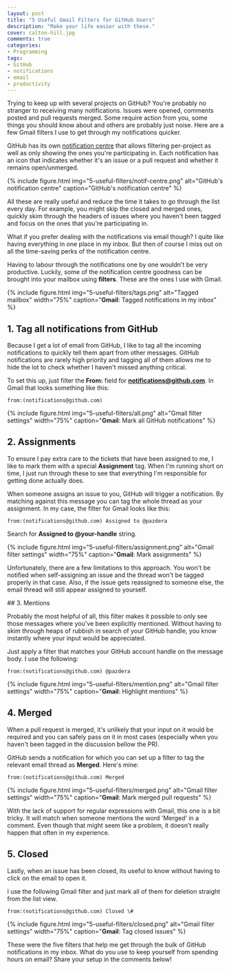 ```yaml
---
layout: post
title: "5 Useful Gmail Filters for GitHub Users"
description: "Make your life easier with these."
cover: calton-hill.jpg
comments: true
categories:
- Programming
tags:
- GitHub
- notifications
- email
- productivity
---
```


Trying to keep up with several projects on GitHub? You're probably no stranger
to receiving many notifications. Issues were opened, comments posted and pull
requests merged. Some require action from you, some things you should know
about and others are probably just noise. Here are a few Gmail filters I use
to get through my notifications quicker.

GitHub has its own [notification centre](https://github.com/notifications
"GitHub's notification centre") that allows filtering per-project as well as
only showing the ones you're participating in. Each notification has an icon
that indicates whether it's an issue or a pull request and whether it remains
open/unmerged.

{% include figure.html img="5-useful-filters/notif-centre.png" alt="GitHub's notification centre" caption="GitHub's notification centre" %}

All these are really useful and reduce the time it takes to go through the list
every day. For example, you might skip the closed and merged ones, quickly skim
through the headers of issues where you haven't been tagged and focus on the
ones that you're participating in.

What if you prefer dealing with the notifications via email though? I quite
like having everything in one place in my inbox. But then of course I miss out
on all the time-saving perks of the notification centre.

Having to labour through the notifications one by one wouldn't be very
productive. Luckily, some of the notification centre goodness can be brought
into your mailbox using **filters**. These are the ones I use with Gmail.

{% include figure.html img="5-useful-filters/tags.png" alt="Tagged mailbox" width="75%" caption="<strong>Gmail</strong>: Tagged notifications in my inbox" %}


## 1. Tag all notifications from GitHub

Because I get a lot of email from GitHub, I like to tag all the incoming
notifications to quickly tell them apart from other messages. GitHub
notifications are rarely high priority and tagging all of them allows me to
hide the lot to check whether I haven't missed anything critical.

To set this up, just filter the **From:** field for
**notifications@github.com**. In Gmail that looks something like this:

`from:(notifications@github.com)`

{% include figure.html img="5-useful-filters/all.png" alt="Gmail filter settings" width="75%" caption="<strong>Gmail</strong>: Mark all GitHub notifications" %}

## 2. Assignments

To ensure I pay extra care to the tickets that have been assigned to me, I like
to mark them with a special **Assignment** tag. When I'm running short on time,
I just run through these to see that everything I'm responsible for getting
done actually does.

When someone assigns an issue to you, GitHub will trigger a notification. By
matching against this message you can tag the whole thread as your assignment.
In my case, the filter for Gmail looks like this:

`from:(notifications@github.com) Assigned to @pazdera`

Search for **Assigned to @your-handle** string.

{% include figure.html img="5-useful-filters/assignment.png" alt="Gmail filter settings" width="75%" caption="<strong>Gmail</strong>: Mark assignments" %}

Unfortunately, there are a few limitations to this approach. You won't be
notified when self-assigning an issue and the thread won't be tagged properly
in that case. Also, if the issue gets reassigned to someone else, the email
thread will still appear assigned to yourself.

## 3. Mentions

Probably the most helpful of all, this filter makes it possible to only see
those messages where you've been explicitly mentioned. Without having to skim
through heaps of rubbish in search of your GitHub handle, you know instantly
where your input would be appreciated.

Just apply a filter that matches your GitHub account handle on the message
body. I use the following:

`from:(notifications@github.com) @pazdera`

{% include figure.html img="5-useful-filters/mention.png" alt="Gmail filter settings" width="75%" caption="<strong>Gmail</strong>: Highlight mentions" %}

## 4. Merged

When a pull request is merged, it's unlikely that your input on it would be
required and you can safely pass on it in most cases (especially when you
haven't been tagged in the discussion bellow the PR).

GitHub sends a notification for which you can set up a filter to tag the
relevant email thread as **Merged**. Here's mine:

`from:(notifications@github.com) Merged `

{% include figure.html img="5-useful-filters/merged.png"  alt="Gmail filter settings" width="75%" caption="<strong>Gmail</strong>: Mark merged pull requests" %}

With the lack of support for regular expressions with Gmail, this one is a bit
tricky. It will match when someone mentions the word 'Merged' in a comment.
Even though that might seem like a problem, it doesn't really happen that often
in my experience.

## 5. Closed

Lastly, when an issue has been closed, its useful to know without having to
click on the email to open it.

I use the following Gmail filter and just mark all of them for deletion
straight from the list view.

`from:(notifications@github.com) Closed \#`

{% include figure.html img="5-useful-filters/closed.png"  alt="Gmail filter settings" width="75%" caption="<strong>Gmail</strong>: Tag closed issues" %}

These were the five filters that help me get through the bulk of GitHub
notifications in my inbox. What do you use to keep yourself from spending hours
on email? Share your setup in the comments below!
